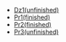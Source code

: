- [Dz1(unfinished)](https://github.com/Gwynbleidd0241/--Konf./tree/main/Dz1)
- [Pr1(finished)](https://github.com/Gwynbleidd0241/--Konf./blob/main/Pr1.md)
- [Pr2(finished)](https://github.com/Gwynbleidd0241/--Konf./blob/main/Pr2.md)
- [Pr3(unfinished)](https://github.com/Gwynbleidd0241/--Konf./blob/main/Pr2.md)
